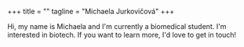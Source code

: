 +++
title = ""
tagline = "Michaela Jurkovičová"
+++

Hi, my name is Michaela and I'm currently a biomedical student. I'm interested in biotech. If you want to learn more, I'd love to get in touch!
